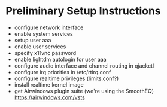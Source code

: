 # Preliminary Setup Instructions

- configure network interface
- enable system services
- setup user aaa
- enable user services
- specify x11vnc password
- enable lightdm autologin for user aaa
- configure audio interface and channel routing in qjackctl
- configure irq priorities in /etc/rtirq.conf
- configure realtime privileges (limits.conf?)
- install realtime kernel image
- get Airwindows plugin suite (we're using the SmoothEQ) https://airwindows.com/vsts 
